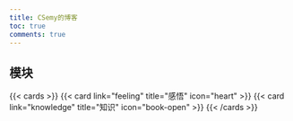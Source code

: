 ```yaml
---
title: CSemy的博客
toc: true
comments: true
---
```


## 模块

{{< cards >}}
    {{< card link="feeling" title="感悟" icon="heart" >}}
    {{< card link="knowledge" title="知识" icon="book-open" >}}
{{< /cards >}}

